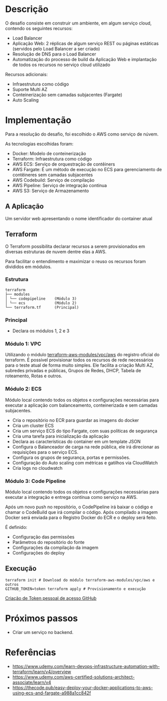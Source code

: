# Descrição

O desafio consiste em construir um ambiente, em algum serviço cloud,
contendo os seguintes recursos:

- Load Balancer
- Aplicação Web: 2 réplicas de algum serviço REST ou páginas estáticas
(servidos pelo Load Balancer a ser criado)
- Resolução de DNS para o Load Balancer
- Automatização do processo de build da Aplicação Web e implantação de
todos os recursos no serviço cloud utilizado

Recursos adicionais:
- Infraestrutura como código
- Suporte Multi AZ
- Conteinerização sem camadas subjacentes (Fargate)
- Auto Scaling

# Implementação

Para a resolução do desafio, foi escolhido o AWS como serviço de núvem.

As tecnologias escolhidas foram:
*   Docker: Modelo de conteinerização
*   Terraform: Infraestrutura como código
*   AWS ECS: Serviço de orquestração de contêiners
*   AWS Fargate: É um método de execução no ECS para gerenciamento de
contêineres sem camadas subjacentes
*   AWS Codebuild: Serviço de compilação
*   AWS Pipeline: Serviço de integração contínua
*   AWS S3: Serviço de Armazenamento

## A Aplicação
Um servidor web apresentando o nome identificador do container atual

## Terraform

O Terraform possibilita declarar recursos a serem provisionados
em diversas estruturas de nuvem dentre elas a AWS.

Para facilitar o entendimento e maximizar o reuso os recursos foram
divididos em módulos.

### Estrutura
    terraform
    ├── modules
    │ └── codepipeline    (Módulo 3)
    │ └── ecs             (Módulo 2)
    └── terraform.tf      (Principal)

### Principal
-  Declara os módulos 1, 2 e 3

### Módulo 1: VPC
Utilizando o módulo [terraform-aws-modules/vpc/aws](https://registry.terraform.io/modules/terraform-aws-modules/vpc/aws/1.31.0)
do registro oficial do terraform. É possível provisionar todos os recursos
de rede necessários para o teste atual de forma muito simples. Ele facilita
a criação Multi AZ, subredes privadas e públicas, Grupos de Redes, DHCP,
Tabela de roteamento, Rotas e outros.

### Módulo 2: ECS
Módulo local contendo todos os objetos e configurações necessárias para
executar a aplicação com balanceamento, conteinerizada e sem camadas
subjacentes.

-  Cria o repositório no ECR para guardar as imagens do docker
-  Cria um cluster ECS
-  Cria um serviço ECS do tipo Fargate, com suas políticas de segurança
-  Cria uma tarefa para inicialização da aplicação
-  Declara as características do container em um template JSON
-  Configura o Balanceador de carga na rede pública, ele irá direcionar
as requisições para o serviço ECS.
-  Configura os grupos de segurança, portas e permissões.
-  Configuração do Auto scaling com métricas e gatilhos via CloudWatch
-  Cria logs no cloudwatch

### Módulo 3: Code Pipeline
Módulo local contendo todos os objetos e configurações necessárias para
executar a integração e entrega contínua como serviço na AWS.

Após um novo push no repositório, o CodePipeline irá baixar o código e
chamar o CodeBuild que irá compilar o código. Após compilado a imagem
Docker será enviada para o Registro Docker do ECR e o deploy será feito.

É definido:

-  Configuração das permissões
-  Parâmetros do repositório do fonte
-  Configurações da compilação da imagem
-  Configurações do deploy

## Execução

    terraform init # Download do módulo terraform-aws-modules/vpc/aws e outros
    GITHUB_TOKEN=token terraform apply # Provisionamento e execução

[Criação de Token pessoal de acesso GitHub](https://help.github.com/articles/creating-a-personal-access-token-for-the-command-line/)

# Próximos passos

-  Criar um serviço no backend.


# Referências

-   https://www.udemy.com/learn-devops-infrastructure-automation-with-terraform/learn/v4/overview
-   https://www.udemy.com/aws-certified-solutions-architect-associate/learn/v4
-   https://thecode.pub/easy-deploy-your-docker-applications-to-aws-using-ecs-and-fargate-a988a1cc842f
